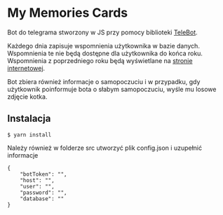 # My Memories Cards
Bot do telegrama stworzony w JS przy pomocy biblioteki [TeleBot](https://github.com/mullwar/telebot "TeleBot").

Każdego dnia zapisuje wspomnienia użytkownika w bazie danych. Wspomnienia te nie będą dostępne dla użytkownika do końca roku. Wspomnienia z poprzedniego roku będą wyświetlane na [stronie internetowej](https://kubaczak.com/memories "stronie internetowej").

Bot zbiera również informacje o samopoczuciu i w przypadku, gdy użytkownik poinformuje bota o słabym samopoczuciu, wyśle mu losowe zdjęcie kotka.

## Instalacja
```
$ yarn install
```
Należy również w folderze src utworzyć plik config.json i uzupełnić informacje
```
{
    "botToken": "",
    "host": "",
    "user": "",
    "password": "",
    "database": ""
}
```
